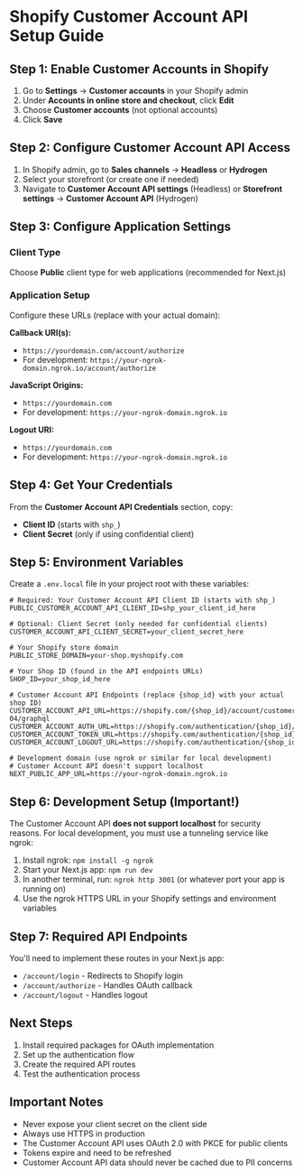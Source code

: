 # Shopify Customer Account API Setup Guide

## Step 1: Enable Customer Accounts in Shopify

1. Go to **Settings** → **Customer accounts** in your Shopify admin
2. Under **Accounts in online store and checkout**, click **Edit**
3. Choose **Customer accounts** (not optional accounts)
4. Click **Save**

## Step 2: Configure Customer Account API Access

1. In Shopify admin, go to **Sales channels** → **Headless** or **Hydrogen**
2. Select your storefront (or create one if needed)
3. Navigate to **Customer Account API settings** (Headless) or **Storefront settings** → **Customer Account API** (Hydrogen)

## Step 3: Configure Application Settings

### Client Type

Choose **Public** client type for web applications (recommended for Next.js)

### Application Setup

Configure these URLs (replace with your actual domain):

**Callback URI(s):**

- `https://yourdomain.com/account/authorize`
- For development: `https://your-ngrok-domain.ngrok.io/account/authorize`

**JavaScript Origins:**

- `https://yourdomain.com`
- For development: `https://your-ngrok-domain.ngrok.io`

**Logout URI:**

- `https://yourdomain.com`
- For development: `https://your-ngrok-domain.ngrok.io`

## Step 4: Get Your Credentials

From the **Customer Account API Credentials** section, copy:

- **Client ID** (starts with `shp_`)
- **Client Secret** (only if using confidential client)

## Step 5: Environment Variables

Create a `.env.local` file in your project root with these variables:

```env
# Required: Your Customer Account API Client ID (starts with shp_)
PUBLIC_CUSTOMER_ACCOUNT_API_CLIENT_ID=shp_your_client_id_here

# Optional: Client Secret (only needed for confidential clients)
CUSTOMER_ACCOUNT_API_CLIENT_SECRET=your_client_secret_here

# Your Shopify store domain
PUBLIC_STORE_DOMAIN=your-shop.myshopify.com

# Your Shop ID (found in the API endpoints URLs)
SHOP_ID=your_shop_id_here

# Customer Account API Endpoints (replace {shop_id} with your actual shop ID)
CUSTOMER_ACCOUNT_API_URL=https://shopify.com/{shop_id}/account/customer/api/2025-04/graphql
CUSTOMER_ACCOUNT_AUTH_URL=https://shopify.com/authentication/{shop_id}/oauth/authorize
CUSTOMER_ACCOUNT_TOKEN_URL=https://shopify.com/authentication/{shop_id}/oauth/token
CUSTOMER_ACCOUNT_LOGOUT_URL=https://shopify.com/authentication/{shop_id}/logout

# Development domain (use ngrok or similar for local development)
# Customer Account API doesn't support localhost
NEXT_PUBLIC_APP_URL=https://your-ngrok-domain.ngrok.io
```

## Step 6: Development Setup (Important!)

The Customer Account API **does not support localhost** for security reasons. For local development, you must use a tunneling service like ngrok:

1. Install ngrok: `npm install -g ngrok`
2. Start your Next.js app: `npm run dev`
3. In another terminal, run: `ngrok http 3001` (or whatever port your app is running on)
4. Use the ngrok HTTPS URL in your Shopify settings and environment variables

## Step 7: Required API Endpoints

You'll need to implement these routes in your Next.js app:

- `/account/login` - Redirects to Shopify login
- `/account/authorize` - Handles OAuth callback
- `/account/logout` - Handles logout

## Next Steps

1. Install required packages for OAuth implementation
2. Set up the authentication flow
3. Create the required API routes
4. Test the authentication process

## Important Notes

- Never expose your client secret on the client side
- Always use HTTPS in production
- The Customer Account API uses OAuth 2.0 with PKCE for public clients
- Tokens expire and need to be refreshed
- Customer Account API data should never be cached due to PII concerns
